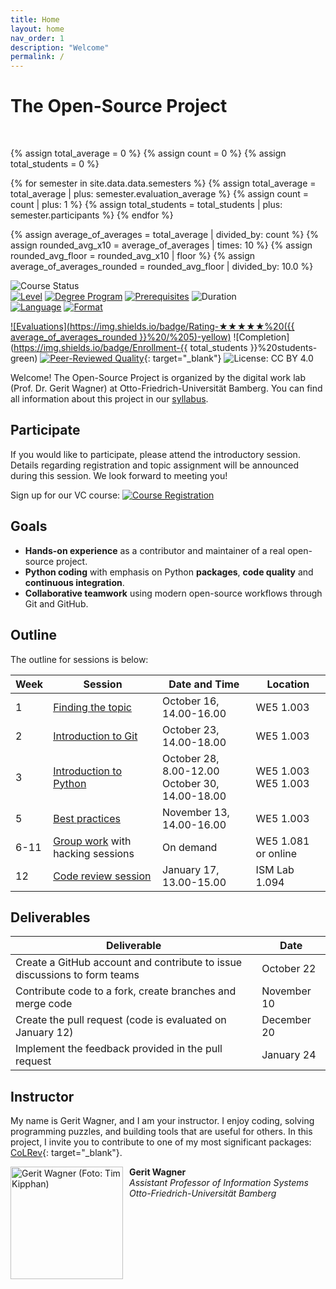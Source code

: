 ```yaml
---
title: Home
layout: home
nav_order: 1
description: "Welcome"
permalink: /
---
```


# The Open-Source Project

<br>

{% assign total_average = 0 %}
{% assign count = 0 %}
{% assign total_students = 0 %}

{% for semester in site.data.data.semesters %}
  {% assign total_average = total_average | plus: semester.evaluation_average %}
  {% assign count = count | plus: 1 %}
  {% assign total_students = total_students | plus: semester.participants %}
{% endfor %}

{% assign average_of_averages = total_average | divided_by: count %}
{% assign rounded_avg_x10 = average_of_averages | times: 10 %}
{% assign rounded_avg_floor = rounded_avg_x10 | floor %}
{% assign average_of_averages_rounded = rounded_avg_floor | divided_by: 10.0 %}

<!-- ![Course Status](https://img.shields.io/badge/Current%20course-Winter%20semester%202024/25-yellow) -->
![Course Status](https://img.shields.io/badge/Upcoming%20course-Summer%20semester%202025-green)<br>
[![Level](https://img.shields.io/badge/Level-Bachelor-blue)](https://digital-work-lab.github.io/open-source-project/docs/syllabus.html)
[![Degree Program](https://img.shields.io/badge/Degree%20Program-WI%20|%20ISM-blue)](https://digital-work-lab.github.io/open-source-project/docs/syllabus.html)
[![Prerequisites](https://img.shields.io/badge/Prerequisites-InfEinf%20|%20EiAPS%20&%20JaP-blue)](https://digital-work-lab.github.io/open-source-project/docs/syllabus.html)
![Duration](https://img.shields.io/badge/Work%20load-180h%20(6%20ECTS)-blue)<br>
[![Language](https://img.shields.io/badge/Language-Sessions%20in%20German,%20Materials%20in%20English-blue)](https://digital-work-lab.github.io/open-source-project/docs/syllabus.html)
[![Format](https://img.shields.io/badge/Format-Sessions%20on--site%20,%20Group--work%20anywhere-blue)](https://digital-work-lab.github.io/open-source-project/docs/syllabus.html)<br>
<!-- ![Offered by: Digital Work at Otto-Friedrich-Universität Bamberg](https://img.shields.io/badge/Offered%20by-%20Digital%20Work%20(Otto--Friedrich--Universit%C3%A4t%20Bamberg)-blue) -->
[![Evaluations](https://img.shields.io/badge/Rating-★★★★★%20({{ average_of_averages_rounded }}%20/%205)-yellow)](https://digital-work-lab.github.io/open-source-project/docs/evaluations.html) 
![Completion](https://img.shields.io/badge/Enrollment-{{ total_students }}%20students-green)
[![Peer-Reviewed Quality](https://img.shields.io/badge/Pedagogical%20Foundations-Peer%20Reviewed-green)](https://digital-work-lab.github.io/rethink-git-teaching/){: target="_blank"}
![License: CC BY 4.0](https://img.shields.io/badge/License-CC%20BY%204.0-green.svg)

Welcome!
The Open-Source Project is organized by the digital work lab (Prof. Dr. Gerit Wagner) at Otto-Friedrich-Universität Bamberg.
You can find all information about this project in our [syllabus](docs/syllabus.html).

<!-- 
{: .info }
> **Info**
> We are currently updating the contents for the upcoming winter semester (2024/25). You can find the dates and times for the sessions in the table below.


[![Completion Rate](https://img.shields.io/badge/Completion%20Rate-95%25-brightgreen)](https://example.com){: target="_blank"}

[![5 Stars](https://img.shields.io/badge/Rating-★★★★★-yellow)](https://example.com){: target="_blank"}
> "I loved the structured approach to Python programming. The challenges really pushed my understanding."
> — Alex, Python Beginner
-->

## Participate

If you would like to participate, please attend the introductory session.
Details regarding registration and topic assignment will be announced during this session.
We look forward to meeting you!

Sign up for our VC course: [![Course Registration](https://img.shields.io/badge/Sign%20up%20-Click%20Here-blue)](https://vc.uni-bamberg.de/course/view.php?id=70989)

## Goals

- **Hands-on experience** as a contributor and maintainer of a real open-source project.
- **Python coding** with emphasis on Python **packages**, **code quality** and **continuous integration**.
- **Collaborative teamwork** using modern open-source workflows through Git and GitHub.

## Outline

The outline for sessions is below:

| Week | Session                                              | Date and Time                                         | Location                  |
| ---- | ---------------------------------------------------- | ----------------------------------------------------- | ------------------------- |
| 1    | [Finding the topic](docs/week_1_topic.html)          | October 16, 14.00-16.00                               | WE5 1.003                 |
| 2    | [Introduction to Git](docs/week_2_git.html)          | October 23, 14.00-18.00                               | WE5 1.003                 |
| 3    | [Introduction to Python](docs/week_3_python.html)    | October 28, 8.00-12.00  <br> October 30, 14.00-18.00  | WE5 1.003  <br> WE5 1.003 |
| 5    | [Best practices](docs/week_5_best_practices.html)    | November 13, 14.00-16.00                              | WE5 1.003                 |
| 6-11 | [Group work](docs/week_6-11_group_work.html) with hacking sessions | On demand                               | WE5 1.081 or online       |
| 12   | [Code review session](docs/week_12_code_review.html) | January 17, 13.00-15.00                               | ISM Lab 1.094             |

## Deliverables

| Deliverable                                                                           | Date            |
| ------------------------------------------------------------------------------------- | --------------- |
| Create a GitHub account and contribute to issue discussions to form teams             | October 22      |
| Contribute code to a fork, create branches and merge code                             | November 10     |
| Create the pull request (code is evaluated on January 12)                             | December 20     |
| Implement the feedback provided in the pull request                                   | January 24      |

## Instructor

My name is Gerit Wagner, and I am your instructor. I enjoy coding, solving programming puzzles, and building tools that are useful for others. In this project, I invite you to contribute to one of my most significant packages: [CoLRev](https://github.com/CoLRev-Environment/colrev){: target="_blank"}. 

<img src="assets/gerit_wagner.jpg" alt="Gerit Wagner (Foto: Tim Kipphan)" style="height: 180px; float: left; padding-right: 10px;">

**Gerit Wagner**  
*Assistant Professor of Information Systems*  
*Otto-Friedrich-Universität Bamberg*

<br style="clear:both">
